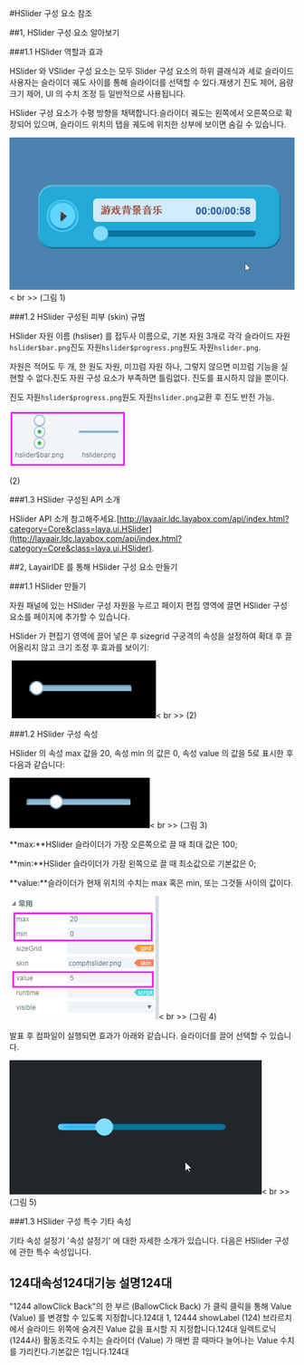 #HSlider 구성 요소 참조



##1, HSlider 구성 요소 알아보기

###1.1 HSlider 역할과 효과

HSlider 와 VSlider 구성 요소는 모두 Slider 구성 요소의 하위 클래식과 세로 슬라이드사용자는 슬라이더 궤도 사이를 통해 슬라이더를 선택할 수 있다.재생기 진도 제어, 음량 크기 제어, UI 의 수치 조정 등 일반적으로 사용됩니다.

HSlider 구성 요소가 수평 방향을 채택합니다.슬라이더 궤도는 왼쪽에서 오른쪽으로 확장되어 있으며, 슬라이드 위치의 탭을 궤도에 위치한 상부에 보이면 숨길 수 있습니다.

​![图片1.gif](img/1.gif)< br >>
(그림 1)



###1.2 HSlider 구성된 피부 (skin) 규범

HSlider 자원 이름 (hsliser) 를 접두사 이름으로, 기본 자원 3개로 각각 슬라이드 자원`hslider$bar.png`진도 자원`hslider$progress.png`원도 자원`hslider.png`.

자원은 적어도 두 개, 한 원도 자원, 미끄럼 자원 하나, 그렇지 않으면 미끄럼 기능을 실현할 수 없다.진도 자원 구성 요소가 부족하면 틀림없다. 진도를 표시하지 않을 뿐이다.

진도 자원`hslider$progress.png`원도 자원`hslider.png`교환 후 진도 반전 가능.

![图片0.png](img/1.png)<br/>

(2)



###1.3 HSlider 구성된 API 소개

HSlider API 소개 참고해주세요.[http://layaair.ldc.layabox.com/api/index.html?category=Core&class=laya.ui.HSlider](http://layaair.ldc.layabox.com/api/index.html?category=Core&class=laya.ui.HSlider).



##2, LayairIDE 를 통해 HSlider 구성 요소 만들기

###1.1 HSlider 만들기

자원 패널에 있는 HSlider 구성 자원을 누르고 페이지 편집 영역에 끌면 HSlider 구성 요소를 페이지에 추가할 수 있습니다.

HSlider 가 편집기 영역에 끌어 넣은 후 sizegrid 구궁격의 속성을 설정하여 확대 후 끌어올리지 않고 크기 조정 후 효과를 보이기:



​        ![图片2.png](img/2.png)< br >>
(2)

###1.2 HSlider 구성 속성

HSlider 의 속성 max 값을 20, 속성 min 의 값은 0, 속성 value 의 값을 5로 표시한 후 다음과 같습니다:

​![图片3.png](img/3.png)< br >>
(그림 3)

**max:**HSlider 슬라이더가 가장 오른쪽으로 끌 때 최대 값은 100;

**min:**HSlider 슬라이더가 가장 왼쪽으로 끌 때 최소값으로 기본값은 0;

**value:**슬라이더가 현재 위치의 수치는 max 혹은 min, 또는 그것들 사이의 값이다.

​![图片4.png](img/4.png)< br >>
(그림 4)

발표 후 컴파일이 실행되면 효과가 아래와 같습니다. 슬라이더를 끌어 선택할 수 있습니다.

​![图片5.gif](img/5.gif)< br >>
(그림 5)



###1.3 HSlider 구성 특수 기타 속성

기타 속성 설정기 '속성 설정기' 에 대한 자세한 소개가 있습니다. 다음은 HSlider 구성에 관한 특수 속성입니다.

124대**속성**124대**기능 설명**124대
------------------------------------------------------------------------------------------------------------------------------------------------------------------------------------------------------------------------------
"1244 allowClick Back"의 한 부르 (BallowClick Back) 가 클릭 클릭을 통해 Value (Value) 를 변경할 수 있도록 지정합니다.124대
1, 12444 showLabel (124) 브라르치에서 슬라이드 위쪽에 숨겨진 Value 값을 표시할 지 지정합니다.124대
일렉트로닉 (1244사) 활동조각도 수치는 슬라이더 (Value) 가 매번 끌 때마다 늘어나는 Value 수치를 가리킨다.기본값은 1입니다.124대


 

